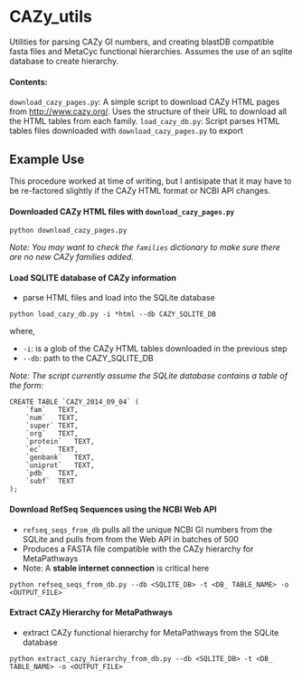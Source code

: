 CAZy_utils
==========

Utilities for parsing CAZy GI numbers, and creating blastDB compatible fasta files and MetaCyc functional hierarchies. Assumes the use of an sqlite database to create hierarchy.

#### Contents:

`download_cazy_pages.py`: A simple script to download CAZy HTML pages from <http://www.cazy.org/>. Uses the structure of their URL to download all the HTML tables from each family.
`load_cazy_db.py`: Script parses HTML tables files downloaded with `download_cazy_pages.py` to export



## Example Use

This procedure worked at time of writing, but I antisipate that it may have to be re-factored slightly if the CAZy HTML format or NCBI API changes.

#### Downloaded CAZy HTML files with `download_cazy_pages.py`

```
python download_cazy_pages.py
```
*Note: You may want to check the `families` dictionary to make sure there are no new CAZy families added.*

#### Load SQLITE database of CAZy information

* parse HTML files and load into the SQLite database

```
python load_cazy_db.py -i *html --db CAZY_SQLITE_DB
```
where,
* `-i`: is a glob of the CAZy HTML tables downloaded in the previous step
* `--db`: path to the CAZY_SQLITE_DB

*Note: The script currently assume the SQLite database contains a table of the form:*

```
CREATE TABLE `CAZY_2014_09_04` (
	`fam`	TEXT,
	`num`	TEXT,
	`super`	TEXT,
	`org`	TEXT,
	`protein`	TEXT,
	`ec`	TEXT,
	`genbank`	TEXT,
	`uniprot`	TEXT,
	`pdb`	TEXT,
	`subf`	TEXT
);
```

#### Download RefSeq Sequences using the NCBI Web API

* `refseq_seqs_from_db` pulls all the unique NCBI GI numbers from the SQLite and pulls from from the Web API in batches of 500
* Produces a FASTA file compatible with the CAZy hierarchy for MetaPathways
* Note: A **stable internet connection** is critical here

```
python refseq_seqs_from_db.py --db <SQLITE_DB> -t <DB_ TABLE_NAME> -o <OUTPUT_FILE>
```

#### Extract CAZy Hierarchy for MetaPathways

* extract CAZy functional hierarchy for MetaPathways from the SQLite database

```
python extract_cazy_hierarchy_from_db.py --db <SQLITE_DB> -t <DB_ TABLE_NAME> -o <OUTPUT_FILE>
```

